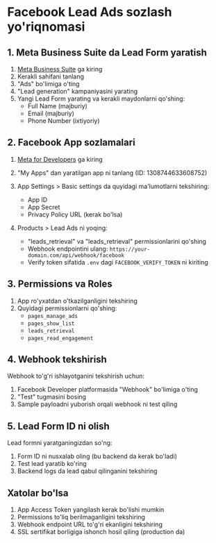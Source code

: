 # Facebook Lead Ads sozlash yo'riqnomasi

## 1. Meta Business Suite da Lead Form yaratish

1. [Meta Business Suite](https://business.facebook.com) ga kiring
2. Kerakli sahifani tanlang
3. "Ads" bo'limiga o'ting
4. "Lead generation" kampaniyasini yarating
5. Yangi Lead Form yarating va kerakli maydonlarni qo'shing:
   - Full Name (majburiy)
   - Email (majburiy)
   - Phone Number (ixtiyoriy)

## 2. Facebook App sozlamalari

1. [Meta for Developers](https://developers.facebook.com) ga kiring
2. "My Apps" dan yaratilgan app ni tanlang (ID: 1308744633608752)
3. App Settings > Basic settings da quyidagi ma'lumotlarni tekshiring:
   - App ID
   - App Secret
   - Privacy Policy URL (kerak bo'lsa)

4. Products > Lead Ads ni yoqing:
   - "leads_retrieval" va "leads_retrieval" permissionlarini qo'shing
   - Webhook endpointini ulang: `https://your-domain.com/api/webhook/facebook`
   - Verify token sifatida `.env` dagi `FACEBOOK_VERIFY_TOKEN` ni kiriting

## 3. Permissions va Roles

1. App ro'yxatdan o'tkazilganligini tekshiring
2. Quyidagi permissionlarni qo'shing:
   - `pages_manage_ads`
   - `pages_show_list`
   - `leads_retrieval`
   - `pages_read_engagement`

## 4. Webhook tekshirish

Webhook to'g'ri ishlayotganini tekshirish uchun:

1. Facebook Developer platformasida "Webhook" bo'limiga o'ting
2. "Test" tugmasini bosing
3. Sample payloadni yuborish orqali webhook ni test qiling

## 5. Lead Form ID ni olish

Lead formni yaratganingizdan so'ng:
1. Form ID ni nusxalab oling (bu backend da kerak bo'ladi)
2. Test lead yaratib ko'ring
3. Backend logs da lead qabul qilinganini tekshiring

## Xatolar bo'lsa

1. App Access Token yangilash kerak bo'lishi mumkin
2. Permissions to'liq berilmaganligini tekshiring
3. Webhook endpoint URL to'g'ri ekanligini tekshiring
4. SSL sertifikat borligiga ishonch hosil qiling (production da)
